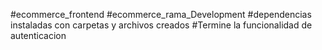 #ecommerce_frontend
#ecommerce_rama_Development
#dependencias instaladas con carpetas y archivos creados
#Termine la funcionalidad de autenticacion